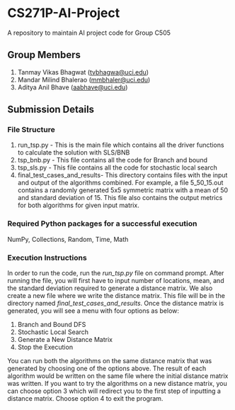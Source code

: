 # CS271P-AI-Project
A repository to maintain AI project code for Group C505

## Group Members
1. Tanmay Vikas Bhagwat (tvbhagwa@uci.edu)
2. Mandar Milind Bhalerao (mmbhaler@uci.edu)
2. Aditya Anil Bhave (aabhave@uci.edu)

## Submission Details

### File Structure

1. run_tsp.py - This is the main file which contains all the driver functions to calculate the solution with SLS/BNB
2. tsp_bnb.py - This file contains all the code for Branch and bound
3. tsp_sls.py - This file contains all the code for stochastic local search
4. final_test_cases_and_results- This directory contains files with the input and output of the algorithms combined. For example, a file 5_50_15.out contains a randomly generated 5x5 symmetric matrix with a mean of 50 and standard deviation of 15. This file also contains the output metrics for both algorithms for given input matrix.

### Required Python packages for a successful execution
NumPy, Collections, Random, Time, Math

### Execution Instructions

In order to run the code, run the *run_tsp.py* file on command prompt. After running the file, you will first have to input number of locations, mean, and the standard deviation required to generate a distance matrix. We also create a new file where we write the distance matrix. This file will be in the directory named *final_test_cases_and_results*. Once the distance matrix is generated, you will see a menu with four options as below:

1. Branch and Bound DFS
2. Stochastic Local Search
3. Generate a New Distance Matrix
4. Stop the Execution

You can run both the algorithms on the same distance matrix that was generated by choosing one of the options above. The result of each algorithm would be written on the same file where the initial distance matrix was written. If you want to try the algorithms on a new distance matrix, you can choose option 3 which will redirect you to the first step of inputting a distance matrix. Choose option 4 to exit the program.

